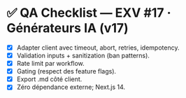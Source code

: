 # ✅ QA Checklist — EXV #17 · Générateurs IA (v17)

- [x] Adapter client avec timeout, abort, retries, idempotency.
- [x] Validation inputs + sanitization (ban patterns).
- [x] Rate limit par workflow.
- [x] Gating (respect des feature flags).
- [x] Export .md côté client.
- [x] Zéro dépendance externe; Next.js 14.
